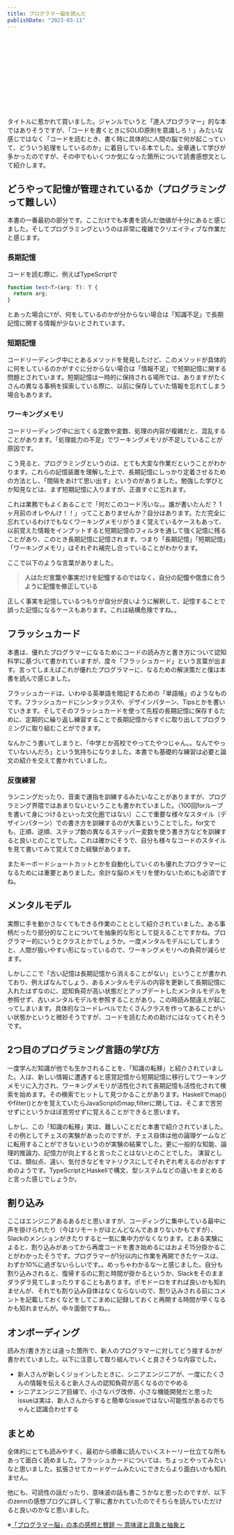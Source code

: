 ```yaml
---
title: プログラマー脳を読んだ
publishDate: "2023-03-11"
---
```


<div class="iframely-embed"><div class="iframely-responsive" style="height: 170px; padding-bottom: 0;"><a href="http://www.shuwasystem.co.jp/book/9784798068534.html" data-iframely-url="//iframely.net/9WC02kB"></a></div></div>


タイトルに惹かれて買いました。ジャンルでいうと「達人プログラマー」的な本ではありそうですが、「コードを書くときにSOLID原則を意識しろ！」みたいな感じではなく「コードを読むとき、書く時に具体的に人間の脳で何が起こっていて、どういう処理をしているのか」に着目している本でした。全章通して学びが多かったのですが、その中でもいくつか気になった箇所について読書感想文として紹介します。


## どうやって記憶が管理されているか（プログラミングって難しい）

本書の一番最初の部分です。ここだけでも本書を読んだ価値が十分にあると感じました。そしてプログラミングというのは非常に複雑でクリエイティブな作業だと感じます。

### 長期記憶
コードを読む際に、例えばTypeScriptで

```ts
function test<T>(arg: T): T {
  return arg;
}
```
とあった場合に`T`が、何をしているのかが分からない場合は「知識不足」で長期記憶に関する情報が少ないとされています。


### 短期記憶
コードリーディング中にとあるメソッドを発見したけど、このメソッドが具体的に何をしているのかがすぐに分からない場合は「情報不足」で短期記憶に関する問題とされています。短期記憶は一時的に保持される場所では、ありますがたくさんの異なる事柄を探索している際に、以前に保存していた情報を忘れてしまう場合もあります。

### ワーキングメモリ
コードリーディング中に出てくる定数や変数、処理の内容が複雑だと、混乱することがあります。「処理能力の不足」でワーキングメモリが不足していることが原因です。

こう見ると、プログラミングというのは、とても大変な作業だということがわかります。これらの記憶装置を理解した上で、長期記憶にしっかり定着させるための方法とし、「間隔をあけて思い出す」というのがありました。勉強した学びとか知見などは、まず短期記憶に入りますが、正直すぐに忘れます。

これは業務でもよくあることで「何だこのコード汚いな。。誰が書いたんだ？ 1ヶ月前のオレやんけ！！」ってことありませんか？自分はあります。ただ完全に忘れているわけでもなくワーキングメモリがうまく覚えているケースもあって、以前覚えた情報をインプットすると短期記憶のフィルタを通して強く記憶に残ることがあり、このとき長期記憶に記憶されます。つまり「長期記憶」「短期記憶」「ワーキングメモリ」はそれぞれ補完し合っていることがわかります。

ここで以下のような言葉がありました。
> **人はただ言葉や事実だけを記憶するのではなく、自分の記憶や信念に合うように記憶を修正している**

正しく事実を記憶しているつもりが自分が良いように解釈して、記憶することで誤った記憶になるケースもあります。これは結構危険ですね。。

## フラッシュカード

本書は、優れたプログラマーになるためにコードの読み方と書き方について認知科学に基づいて書かれていますが、度々「フラッシュカード」という言葉が出ます。言ってしまえばこれが優れたプログラマーに、なるための解決策だと僕は本書を読んで感じました。

フラッシュカードは、いわゆる英単語を暗記するための「単語帳」のようなものです。フラッシュカードにシンタックスや、デザインパターン、Tipsとかを書いていきます。そしてそのフラッシュカードを使って先程の長期記憶に保存するために、定期的に繰り返し練習することで長期記憶からすぐに取り出してプログラミングに取り組むことができます。

なんかこう書いてしまうと、「中学とか高校でやってたやつじゃん。。なんでやっていないんだろ」という気持ちになりました。本書でも基礎的な練習は必要と論文の紹介を交えて書かれていました。

### 反復練習
ランニングだったり、音楽で運指を訓練するみたいなことがありますが、プログラミング界隈ではあまりないということも書かれていました。（100回forループを書いて身につけるといった文化圏ではない）ここで重要な様々なスタイル（デザインパターン）での書き方を訓練するのが大事ということでした。for文でも、正順、逆順、ステップ数の異なるステッパー変数を使う書き方などを訓練すると良いとのことでした。これは確かにそうで、自分も様々なコードのスタイルを見て書いてみて覚えてきた経験があります。

またキーボードショートカットとかを自動化していくのも優れたプログラマーになるためには重要とありました。余計な脳のメモリを使わないためにも必須ですね。


## メンタルモデル
実際に手を動かさなくてもできる作業のこととして紹介されていました。ある事柄だったり部分的なことについてを抽象的な形として捉えることですかね。プログラマー的にいうとクラスとかでしょうか。一度メンタルモデルにしてしまうと、人間が扱いやすい形になっているので、ワーキングメモリへの負荷が減らせます。

しかしここで「古い記憶は長期記憶から消えることがない」ということが書かれており、例えばなんでしょう、あるメンタルモデルの内容を更新して長期記憶に入れたはずなのに、認知負荷が高い状態だとアップデートしたメンタルモデルを参照せず、古いメンタルモデルを参照することがあり。この時読み間違えが起こってしまいます。具体的なコードレベルでたくさんクラスを作ってあることがいい状態かというと微妙そうですが、コードを読むための助けにはなってくれそうです。

## 2つ目のプログラミング言語の学び方
一度学んだ知識が他でも生かされることを、「知識の転移」と紹介されていました。人は、新しい情報に遭遇すると感覚記憶から短期記憶に移行してワーキングメモリに入力され、ワーキングメモリが活性化されて長期記憶も活性化されて検索を始めます。その検索でヒットして見つかることがあります。Haskellでmap()やfilter()とかを覚えていたらJavaScriptのmap,filterに関しては、そこまで苦労せずにというかほぼ苦労せずに覚えることができると思います。

しかし、この「知識の転移」実は、難しいことだと本書で紹介されていました。その例としてチェスの実験があったのですが、チェス自体は他の論理ゲームなどに転用することができないというのが実験の結果でした。更に一般的な知能、論理的推論力、記憶力が向上すると言ったことはないとのことでした。
演習としては、類似点、違い、気付きなどをマトリクスにしてそれぞれ考えるのがおすすめのようです。TypeScriptとHaskellで構文、型システムなどの違いをまとめると言った感じでしょうか。


## 割り込み

ここはエンジニアあるあるだと思いますが、コーディングに集中している最中に声を掛けられたり（今はリモートがほとんどなんであまりないかもですが）、Slackのメンションがきたりすると一気に集中力がなくなります。とある実験によると、割り込みがあってから再度コードを書き始めるにはおよそ15分掛かることがわかったそうです。プログラマーが1分以内に作業を再開できたケースは、わずか10%に過ぎないらしいです。。めっちゃわかるな〜と感じました。自分も割り込みされると、復帰するのに割と時間が掛かるというか、Slackをそのままダラダラ見てしまったりすることもあります。ポモドーロをすれば良いかも知れませんが、それでも割り込み自体はなくならないので、割り込みされる前にコメントを記載しておくなどをしてこまめに記録しておくと再開する時間が早くなるかも知れませんが。中々面倒ですね。。

## オンボーディング

読み方/書き方とは違った箇所で、新人のプログラマーに対してどう接するかが書かれていました。以下に注意して取り組んでいくと良さそうな内容でした。

- 新人さんが新しくジョインしたときに、シニアエンジニアが、一度にたくさんの情報を伝えると新人さんの認知負荷が高くなるのでやめる
- シニアエンジニア目線で、小さなバグ改修、小さな機能開発だと思ったissueは実は、新人さんからすると簡単なissueではない可能性があるのでちゃんと認識合わせする


## まとめ
全体的にとても読みやすく、最初から順番に読んでいくストーリー仕立てな所もあって面白く読めました。フラッシュカードについては、ちょっとやってみたいなと思いました。拡張させてカードゲームみたいにできたらより面白いかも知れません。

他にも、可読性の話だったり、意味波の話も書こうかなと思ったのですが、以下のzennの感想ブログに詳しく丁寧に書かれていたのでそちらを読んでいただけると良いのかなと思いました。

※[「プログラマー脳」の本の感想と賛辞 〜 意味波と具象と抽象と](https://zenn.dev/339/articles/83caa21b9ad736#%E3%83%A1%E3%83%B3%E3%82%BF%E3%83%AB%E3%83%A2%E3%83%87%E3%83%AB)